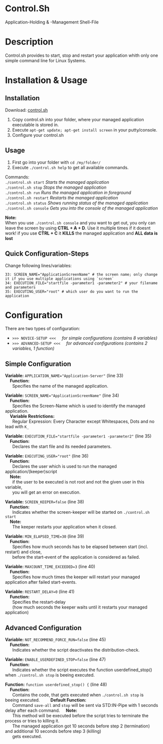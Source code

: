 # Control.Sh
Application-Holding &amp; -Management Shell-File

# Description

Control.sh provides to start, stop and restart your application whith only one simple command line for Linux Systems.

# Installation & Usage

## Installation

Download: [control.sh](control.sh)

1. Copy control.sh into your folder, where your managed application executable is stored in.  
2. Execute `apt-get update; apt-get install screen` in your putty/console.  
3. Configure your control.sh

## Usage

1. First go into your folder with `cd /my/folder/`  
2. Execute `./control.sh help` to get all available commands.

Commands:  
`./control.sh start` *Starts the managed application*  
`./control.sh stop` *Stops the managed application*  
`./control.sh run` *Runs the managed application in foreground*  
`./control.sh restart` *Restarts the managed application*  
`./control.sh status` *Shows running status of the managed application*  
`./control.sh console` *Gets you into the console of the managed application*

**Note:**  
When you use `./control.sh console` and you want to get out, you only can leave the screen by using **CTRL + A + D**.
Use it multiple times if it doesnt work!
if you use **CTRL + C** it **KILLS** the managed application and **ALL data is lost**

## Quick Configuration-Steps

Change following lines/variables:
```
33: SCREEN_NAME="ApplicationScreenName" # the screen name; only change it if you use multiple applications using `screen`
34: EXECUTION_FILE="startfile -parameter1 -parameter2" # your filename and parameters
35: EXECUTING_USER="root" # which user do you want to run the application
```

# Configuration

There are two types of configuration:  
- `>>> NOVICE-SETUP <<<` &nbsp; &nbsp; *for simple configurations (contains 8 variables)*  
- `>>> ADVANCED-SETUP <<<` &nbsp; &nbsp; *for advanced configurations (contains 2 variables, 1 function)*

## Simple Configuration

**Variable:** `APPLICATION_NAME="Application-Server"` (line 33)  
 &nbsp; &nbsp; **Function:**  
 &nbsp; &nbsp; &nbsp; Specifies the name of the managed application.

**Variable:** `SCREEN_NAME="ApplicationScreenName"` (line 34)  
 &nbsp; &nbsp; **Function:**  
 &nbsp; &nbsp; &nbsp; Specifies the Screen-Name which is used to identify the managed application.  
 &nbsp; &nbsp; **Variable Restrictions:**  
 &nbsp; &nbsp; &nbsp; Regular Expression: Every Character except Whitespaces, Dots and no lead with `K_`

**Variable:** `EXECUTION_FILE="startfile -parameter1 -parameter2"` (line 35)  
 &nbsp; &nbsp; **Function:**  
 &nbsp; &nbsp; &nbsp; Declares the start file and its needed parameters.

**Variable:** `EXECUTING_USER="root"` (line 36)  
 &nbsp; &nbsp; **Function:**  
 &nbsp; &nbsp; &nbsp; Declares the user which is used to run the managed application/(keeper)script  
 &nbsp; &nbsp; **Note:**  
 &nbsp; &nbsp; &nbsp; if the user to be executed is not root and not the given user in this variable,  
 &nbsp; &nbsp; &nbsp; you will get an error on execution.

**Variable:** `SCREEN_KEEPER=false` (line 38)  
 &nbsp; &nbsp; **Function:**  
 &nbsp; &nbsp; &nbsp; Indicates whether the screen-keeper will be started on `./control.sh start`  
 &nbsp; &nbsp; **Note:**  
 &nbsp; &nbsp; &nbsp; The keeper restarts your application when it closed.

**Variable:** `MIN_ELAPSED_TIME=30` (line 39)  
 &nbsp; &nbsp; **Function:**  
 &nbsp; &nbsp; &nbsp; Specifies how much seconds has to be elapsed between start (incl. restart) and close,  
 &nbsp; &nbsp; &nbsp; before the start-event of the application is considered as failed.

**Variable:** `MAXCOUNT_TIME_EXCEEDED=3` (line 40)  
 &nbsp; &nbsp; **Function:**  
 &nbsp; &nbsp; &nbsp; Specifies how much times the keeper will restart your managed application after failed start-events.

**Variable:** `RESTART_DELAY=0` (line 41)  
 &nbsp; &nbsp; **Function:**  
 &nbsp; &nbsp; &nbsp; Specifies the restart-delay  
 &nbsp; &nbsp; &nbsp; (how much seconds the keeper waits until it restarts your managed application)

## Advanced Configuration

**Variable:** `NOT_RECOMMEND_FORCE_RUN=false` (line 45)  
 &nbsp; &nbsp; **Function:**  
 &nbsp; &nbsp; &nbsp; Indicates whether the script deactivates the distribution-check.

**Variable:** `ENABLE_USERDEFINED_STOP=false` (line 47)  
 &nbsp; &nbsp; **Function:**  
 &nbsp; &nbsp; &nbsp; Indicates whether the script executes the function userdefined_stop() when `./control.sh stop` is beeing executed.

**Function:** `function userdefined_stop() {` (line 48)  
 &nbsp; &nbsp; **Function:**  
 &nbsp; &nbsp; &nbsp; Contains the code, that gets executed when `./control.sh stop` is beeing executed.    &nbsp; &nbsp;
 &nbsp; &nbsp; **Default Function:**  
 &nbsp; &nbsp; &nbsp; Command `save-all` and `stop` will be sent via STD:IN-Pipe with 1 seconds delay after each command.
 &nbsp; &nbsp; **Note:**  
 &nbsp; &nbsp; &nbsp; This method will be executed before the script tries to terminate the process or tries to killing it.  
 &nbsp; &nbsp; &nbsp; The managed application got 10 seconds before step 2 (termination) and additional 10 seconds before step 3 (killing)  
 &nbsp; &nbsp; &nbsp; gets executed.



